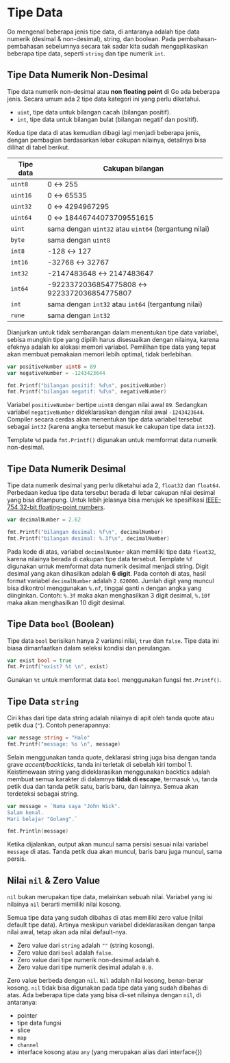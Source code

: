 # Tipe Data

Go mengenal beberapa jenis tipe data, di antaranya adalah tipe data numerik (desimal & non-desimal), string, dan boolean.
Pada pembahasan-pembahasan sebelumnya secara tak sadar kita sudah mengaplikasikan beberapa tipe data, seperti `string` dan 
tipe numerik `int`.

## Tipe Data Numerik Non-Desimal

Tipe data numerik non-desimal atau __non floating point__ di Go ada beberapa jenis. Secara umum ada 2 tipe data kategori 
ini yang perlu diketahui.

- `uint`, tipe data untuk bilangan cacah (bilangan positif).
- `int`, tipe data untuk bilangan bulat (bilangan negatif dan positif).

Kedua tipe data di atas kemudian dibagi lagi menjadi beberapa jenis, dengan pembagian berdasarkan lebar cakupan nilainya, 
detailnya bisa dilihat di tabel berikut.

| Tipe data | Cakupan bilangan                                      |
|-----------|-------------------------------------------------------|
| `uint8`   | 0 ↔ 255                                               |
| `uint16`  | 0 ↔ 65535                                             |
| `uint32`  | 0 ↔ 4294967295                                        |
| `uint64`  | 0 ↔ 18446744073709551615                              |
| `uint`    | sama dengan `uint32` atau `uint64` (tergantung nilai) |
| `byte`    | sama dengan `uint8 `                                  |
| `int8`    | -128 ↔ 127                                            |
| `int16`   | -32768 ↔ 32767                                        |
| `int32`   | -2147483648 ↔ 2147483647                              |
| `int64`   | -9223372036854775808 ↔ 9223372036854775807            |
| `int`     | sama dengan `int32` atau `int64` (tergantung nilai)   |
| `rune`    | sama dengan `int32  `                                 |

Dianjurkan untuk tidak sembarangan dalam menentukan tipe data variabel, sebisa mungkin tipe yang dipilih harus disesuaikan 
dengan nilainya, karena efeknya adalah ke alokasi memori variabel. Pemilihan tipe data yang tepat akan membuat pemakaian 
memori lebih optimal, tidak berlebihan.

```go
var positiveNumber uint8 = 89
var negativeNumber = -1243423644

fmt.Printf("bilangan positif: %d\n", positiveNumber)
fmt.Printf("bilangan negatif: %d\n", negativeNumber)
```

Variabel `positiveNumber` bertipe `uint8` dengan nilai awal `89`. Sedangkan variabel `negativeNumber` dideklarasikan dengan 
nilai awal `-1243423644`. Compiler secara cerdas akan menentukan tipe data variabel tersebut sebagai `int32` (karena angka 
tersebut masuk ke cakupan tipe data `int32`).

Template `%d` pada `fmt.Printf()` digunakan untuk memformat data numerik non-desimal.

## Tipe Data Numerik Desimal

Tipe data numerik desimal yang perlu diketahui ada 2, `float32` dan `float64`. Perbedaan kedua tipe data tersebut berada 
di lebar cakupan nilai desimal yang bisa ditampung. Untuk lebih jelasnya bisa merujuk ke spesifikasi [IEEE-754 32-bit floating-point numbers](https://www.h-schmidt.net/FloatConverter/IEEE754.html).

```go
var decimalNumber = 2.62

fmt.Printf("bilangan desimal: %f\n", decimalNumber)
fmt.Printf("bilangan desimal: %.3f\n", decimalNumber)
```

Pada kode di atas, variabel `decimalNumber` akan memiliki tipe data `float32`, karena nilainya berada di cakupan tipe data tersebut.
Template `%f` digunakan untuk memformat data numerik desimal menjadi string. Digit desimal yang akan dihasilkan adalah __6 digit__. 
Pada contoh di atas, hasil format variabel `decimalNumber` adalah `2.620000`. Jumlah digit yang muncul bisa dikontrol menggunakan 
`%.nf`, tinggal ganti `n` dengan angka yang diinginkan. Contoh: `%.3f` maka akan menghasilkan 3 digit desimal, `%.10f` maka 
akan menghasilkan 10 digit desimal.

## Tipe Data `bool` (Boolean)

Tipe data `bool` berisikan hanya 2 variansi nilai, `true` dan `false`. Tipe data ini biasa dimanfaatkan dalam seleksi kondisi 
dan perulangan.

```go
var exist bool = true
fmt.Printf("exist? %t \n", exist)
```

Gunakan `%t` untuk memformat data `bool` menggunakan fungsi `fmt.Printf()`.

## Tipe Data `string`

Ciri khas dari tipe data string adalah nilainya di apit oleh tanda quote atau petik dua (`"`). Contoh penerapannya:

```go
var message string = "Halo"
fmt.Printf("message: %s \n", message)
```

Selain menggunakan tanda quote, deklarasi string juga bisa dengan tanda grave _accent/backticks_, tanda ini terletak 
di sebelah kiri tombol 1. Keistimewaan string yang dideklarasikan menggunakan backtics adalah membuat semua karakter di 
dalamnya __tidak di escape__, termasuk `\n`, tanda petik dua dan tanda petik satu, baris baru, dan lainnya. Semua akan terdeteksi 
sebagai string.

```go
var message = `Nama saya "John Wick".
Salam kenal.
Mari belajar "Golang".`

fmt.Println(message)
```

Ketika dijalankan, output akan muncul sama persisi sesuai nilai variabel `message` di atas. Tanda petik dua akan muncul, 
baris baru juga muncul, sama persis.

## Nilai `nil` & Zero Value

`nil` bukan merupakan tipe data, melainkan sebuah nilai. Variabel yang isi nilainya `nil` berarti memiliki nilai kosong.

Semua tipe data yang sudah dibahas di atas memiliki zero value (nilai default tipe data). Artinya meskipun variabel dideklarasikan 
dengan tanpa nilai awal, tetap akan ada nilai default-nya.

- Zero value dari `string` adalah `""` (string kosong). 
- Zero value dari `bool` adalah `false`. 
- Zero value dari tipe numerik non-desimal adalah `0`. 
- Zero value dari tipe numerik desimal adalah `0.0`. 

Zero value berbeda dengan `nil`. `Nil` adalah nilai kosong, benar-benar kosong. `nil` tidak bisa digunakan pada tipe data 
yang sudah dibahas di atas. Ada beberapa tipe data yang bisa di-set nilainya dengan `nil`, di antaranya:

- pointer
- tipe data fungsi 
- slice 
- `map` 
- `channel`
- interface kosong atau `any` (yang merupakan alias dari interface{})